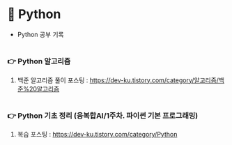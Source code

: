 # 📌 Python
- Python 공부 기록
#  

### 👉 Python 알고리즘 
1. 백준 알고리즘 풀이 포스팅 : https://dev-ku.tistory.com/category/알고리즘/백준%20알고리즘 
#

### 👉 Python 기초 정리 (융복합AI/1주차. 파이썬 기본 프로그래밍)
1. 복습 포스팅 : https://dev-ku.tistory.com/category/Python
